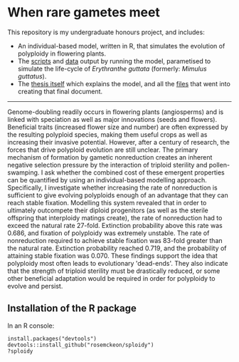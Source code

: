 # When rare gametes meet

This repository is my undergraduate honours project, and includes:

- An individual-based model, written in R, that simulates the evolution of polyploidy in flowering plants. 
- The [scripts](https://github.com/rosemckeon/honours-project/blob/master/scripts/) and [data](https://github.com/rosemckeon/honours-project/blob/master/data/) output by running the model, parametised to simulate the life-cycle of *Erythranthe guttata* (formerly: *Mimulus guttatus*).
- The [thesis itself](https://github.com/rosemckeon/honours-project/blob/master/thesis/_thesis_2417024.pdf) which explains the model, and all the [files](https://github.com/rosemckeon/honours-project/blob/master/thesis/) that went into creating that final document.

---

Genome-doubling readily occurs in flowering plants (angiosperms) and is linked with speciation as well as major innovations (seeds and flowers). Beneficial traits (increased flower size and number) are often expressed by the resulting polyploid species, making them useful crops as well as increasing their invasive potential. However, after a century of research, the forces that drive polyploid evolution are still unclear. The primary mechanism of formation by gametic nonreduction creates an inherent negative selection pressure by the interaction of triploid sterility and pollen-swamping. I ask whether the combined cost of these emergent properties can be quantified by using an individual-based modelling approach. Specifically, I investigate whether increasing the rate of nonreduction is sufficient to give evolving polyploids enough of an advantage that they can reach stable fixation. Modelling this system revealed that in order to ultimately outcompete their diploid progenitors (as well as the sterile offspring that interploidy matings create), the rate of nonreduction had to exceed the natural rate 27-fold. Extinction probability above this rate was 0.686, and fixation of polyploidy was extremely unstable. The rate of nonreduction required to achieve stable fixation was 83-fold greater than the natural rate. Extinction probability reached 0.719, and the probability of attaining stable fixation was 0.070. These findings support the idea that polyploidy most often leads to evolutionary 'dead-ends'. They also indicate that the strength of triploid sterility must be drastically reduced, or some other beneficial adaptation would be required in order for polyploidy to evolve and persist.

## Installation of the R package

In an R console:
```
install.packages("devtools")
devtools::install_github("rosemckeon/sploidy")
?sploidy
```
